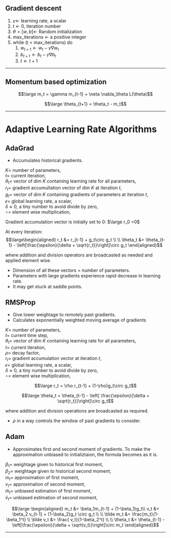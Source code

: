 
## Gradient descent
1. $\gamma \gets$ learning rate, a scalar
2. t $\gets$ 0, iteration number
3. $\theta = [w,b] \gets$ Random initialization
4. max_iterations $\gets$ a positive integer
5. while (t < max_iterations) do
	1. $w_{t+1} \gets w_t - \gamma \nabla w_t$
	2. $b_{t+1} \gets b_t - \gamma \nabla b_t$
	3. $t \gets t+1$

----
## Momentum based optimization

$$\large m_t = \gamma m_{t-1} + \neta \nabla_\theta L(\theta)$$

$$\large \theta_{t+1} = \theta_t - m_t$$

----
# Adaptive Learning Rate Algorithms

## AdaGrad
- Accumulates historical gradients.

$K =$ number of parameters,  
$t =$ current iteration,  
$\theta_t =$ vector of dim $K$ containing learning rate for all parameters,   
$r_t =$ gradient accumultation vector of dim $K$ at iteration $t$,  
$g_t =$ vector of dim $K$ containing gradients of parameters at iteration $t$,  
$\epsilon =$ global learning rate, a scalar,  
$\delta \approx0$, a tiny number to avoid divide by zero,  
$\circ =$ element wise multiplication,  

Gradient accumulation vector is initially set to 0:
$\large r_0 =0$

At every iteration:
$$\large\begin{aligned}
r_t &= r_{t-1} + g_t\circ g_t \\ \\
\theta_t &= \theta_{t-1} - \left[\frac{\epsilon}{\delta + \sqrt{r_t}}\right]\circ g_t
\end{aligned}$$

where addition and division operators are broadcasted as needed and applied element wise.  
- Dimension of all these vectors = number of parameters.
- Parameters with large gradients experience rapid decrease in learning rate.
- It may get stuck at saddle points.


## RMSProp
- Give lower weightage to remotely past gradients.
- Calculates exponentially weighted moving average of gradients

$K =$ number of parameters,  
$t =$ current time step,  
$\theta_t =$ vector of dim $K$ containing learning rate for all parameters,   
$t =$ current iteration,  
$\rho =$ decay factor,  
$r_t =$ gradient accumulation vector at iteration $t$,  
$\epsilon =$ global learning rate, a scalar,  
$\delta \approx0$, a tiny number to avoid divide by zero,  
$\circ =$ element wise multiplication,  

$$\large r_t = \rho r_{t-1} + (1-\rho)g_t\circ g_t$$

$$\large \theta_t = \theta_{t-1} - \left[ \frac{\epsilon}{\delta + \sqrt{r_t}}\right]\circ g_t$$

where addition and division operations are broadcasted as required.  

- $\rho$ in a way controls the window of past gradients to consider.


## Adam
- Approximates first and second moment of gradients. To make the approximation unbiased to initializtaion, the formula becomes as it is.

$\beta_1=$ weightage given to historical first moment,  
$\beta_2=$ weightage given to historical second moment,  
$m_t =$ approximation of first moment,   
$v_t =$ approximation of second moment,  
$\tilde m_t =$ unbiased estimation of first moment,  
$\tilde v_t =$ unbiased estimation of second moment,  

$$\large \begin{aligned}
m_t &= \beta_1m_{t-1} + (1-\beta_1)g_t\\
v_t &= \beta_2 v_{t-1} + (1-\beta_2)g_t \circ g_t \\ \\
\tilde m_t &= \frac{m_t}{1-\beta_1^t} \\
\tilde v_t &= \frac{ v_t}{1-\beta_2^t} \\ \\
\theta_t &= \theta_{t-1} - \left[\frac{\epsilon}{\delta + \sqrt(v_t)}\right]\circ m_t
\end{aligned}$$

----
